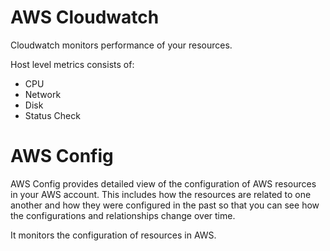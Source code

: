 # AWS Cloudwatch

Cloudwatch monitors performance of your resources.

Host level metrics consists of:
* CPU
* Network
* Disk
* Status Check

# AWS Config

AWS Config provides detailed view of the configuration of AWS resources in your AWS account. This includes how the resources are related to one another and how they were configured in the past so that you can see how the configurations and relationships change over time.

It monitors the configuration of resources in AWS. 